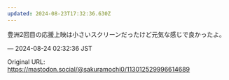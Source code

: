 ```yaml
---
updated: 2024-08-23T17:32:36.630Z
---
```


<p>豊洲2回目の応援上映は小さいスクリーンだったけど元気な感じで良かったよ。</p>

&mdash; 2024-08-24 02:32:36 JST

Original URL: https://mastodon.social/@sakuramochi0/113012529996614689
